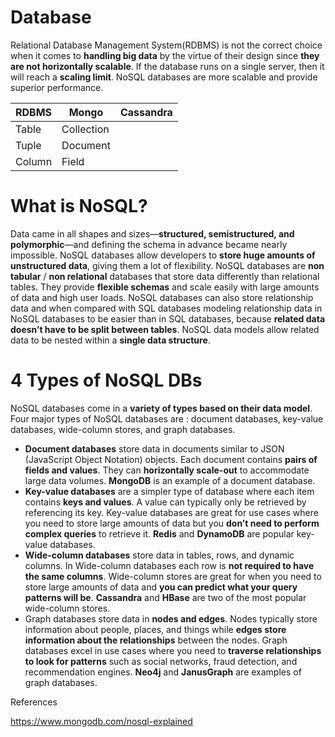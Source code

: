 # Database

Relational Database Management System(RDBMS) is not the correct choice when it comes to **handling big data** by the virtue of their design since **they are not horizontally scalable**. If the database runs on a single server, then it will reach a **scaling limit**. NoSQL databases are more scalable and provide superior performance.

| RDBMS  | Mongo      | Cassandra |
| ------ | ---------- | --------- |
| Table  | Collection |           |
| Tuple  | Document   |           |
| Column | Field      |           |

# What is NoSQL?

Data came in all shapes and sizes—**structured, semistructured, and polymorphic**—and defining the schema in advance became nearly impossible. NoSQL databases allow developers to **store huge amounts of unstructured data**, giving them a lot of flexibility. NoSQL databases are **non tabular** / **non relational** databases that store data differently than relational tables. They provide **flexible schemas** and scale easily with large amounts of data and high user loads. NoSQL databases can also store relationship data and when compared with SQL databases modeling relationship data in NoSQL databases to be easier than in SQL databases, because **related data doesn’t have to be split between tables**. NoSQL data models allow related data to be nested within a **single data structure**.

# 4 Types of NoSQL DBs

NoSQL databases come in a **variety of types based on their data model**. Four major types of NoSQL databases are : document databases, key-value databases, wide-column stores, and graph databases.

- **Document databases** store data in documents similar to JSON (JavaScript Object Notation) objects. Each document contains **pairs of fields and values**. They can **horizontally scale-out** to accommodate large data volumes. **MongoDB** is an example of a document database.
- **Key-value databases** are a simpler type of database where each item contains **keys and values**. A value can typically only be retrieved by referencing its key. Key-value databases are great for use cases where you need to store large amounts of data but you **don’t need to perform complex queries** to retrieve it. **Redis** and **DynamoDB** are popular key-value databases.
- **Wide-column databases** store data in tables, rows, and dynamic columns. In Wide-column databases each row is **not required to have the same columns**. Wide-column stores are great for when you need to store large amounts of data and **you can predict what your query patterns will be**. **Cassandra** and **HBase** are two of the most popular wide-column stores.
- Graph databases store data in **nodes and edges**. Nodes typically store information about people, places, and things while **edges store information about the relationships** between the nodes. Graph databases excel in use cases where you need to **traverse relationships to look for patterns** such as social networks, fraud detection, and recommendation engines. **Neo4j** and **JanusGraph** are examples of graph databases.





References

https://www.mongodb.com/nosql-explained







